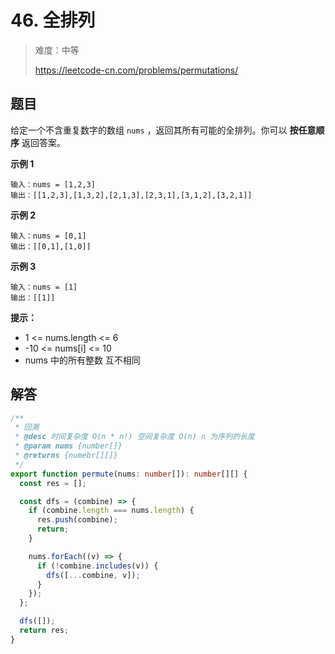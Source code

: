 # 46. 全排列

> 难度：中等
>
> https://leetcode-cn.com/problems/permutations/

## 题目

给定一个不含重复数字的数组 `nums` ，返回其所有可能的全排列。你可以 **按任意顺序** 返回答案。

**示例 1**

```
输入：nums = [1,2,3]
输出：[[1,2,3],[1,3,2],[2,1,3],[2,3,1],[3,1,2],[3,2,1]]
```

**示例 2**

```
输入：nums = [0,1]
输出：[[0,1],[1,0]]
```

**示例 3**

```
输入：nums = [1]
输出：[[1]]
```

**提示：**

- 1 <= nums.length <= 6
- -10 <= nums[i] <= 10
- nums 中的所有整数 互不相同

## 解答

```typescript
/**
 * 回溯
 * @desc 时间复杂度 O(n * n!) 空间复杂度 O(n) n 为序列的长度
 * @param nums {number[]}
 * @returns {numebr[][]}
 */
export function permute(nums: number[]): number[][] {
  const res = [];

  const dfs = (combine) => {
    if (combine.length === nums.length) {
      res.push(combine);
      return;
    }

    nums.forEach((v) => {
      if (!combine.includes(v)) {
        dfs([...combine, v]);
      }
    });
  };

  dfs([]);
  return res;
}
```
